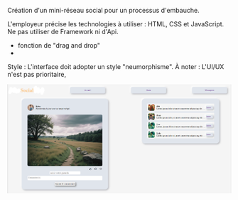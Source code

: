 Création d'un mini-réseau social pour un processus d'embauche.

L'employeur précise les technologies à utiliser :
HTML, CSS et JavaScript.
Ne pas utiliser de Framework ni d'Api.

- fonction de "drag and drop"
- 

Style : L'interface doit adopter un style "neumorphisme".
À noter : L'UI/UX n'est pas prioritaire,

![alt text](image-1.png)